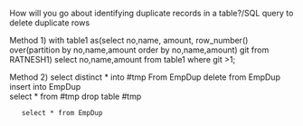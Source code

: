 How will you go about identifying duplicate records in a table?/SQL query to delete duplicate rows

Method 1)
with table1 as(select no,name, amount, row_number() over(partition by no,name,amount order by no,name,amount)  git from RATNESH1) select no,name,amount from table1 where git >1;

Method 2)
       select distinct * into #tmp From EmpDup
       delete from EmpDup
       insert into EmpDup                
       select * from #tmp drop table #tmp
	
       select * from EmpDup
    
